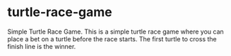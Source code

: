 # turtle-race-game
Simple Turtle Race Game. This is a simple turtle race game where you can place a bet on a turtle before the race starts. The first turtle to cross the finish line is the winner.
